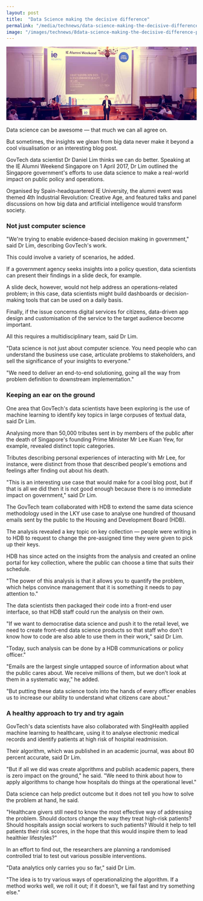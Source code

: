 ```yaml
---
layout: post
title:  "Data Science making the decisive difference"
permalink: "/media/technews/data-science-making-the-decisive-difference"
image: "/images/technews/8data-science-making-the-decisive-difference-part-1.png"
---
```


![data science making the decisive difference](/images/technews/data-science-making-the-decisive-difference-part-1.png)

Data science can be awesome — that much we can all agree on.

But sometimes, the insights we glean from big data never make it beyond a cool visualisation or an interesting blog post.

GovTech data scientist Dr Daniel Lim thinks we can do better. Speaking at the IE Alumni Weekend Singapore on 1 April 2017, Dr Lim outlined the Singapore government's efforts to use data science to make a real-world impact on public policy and operations.

Organised by Spain-headquartered IE University, the alumni event was themed 4th Industrial Revolution: Creative Age, and featured talks and panel discussions on how big data and artificial intelligence would transform society.

### **Not just computer science**
"We're trying to enable evidence-based decision making in government," said Dr Lim, describing GovTech's work.

This could involve a variety of scenarios, he added.

If a government agency seeks insights into a policy question, data scientists can present their findings in a slide deck, for example.

A slide deck, however, would not help address an operations-related problem; in this case, data scientists might build dashboards or decision-making tools that can be used on a daily basis.

Finally, if the issue concerns digital services for citizens, data-driven app design and customisation of the service to the target audience become important.

All this requires a multidisciplinary team, said Dr Lim.

"Data science is not just about computer science. You need people who can understand the business use case, articulate problems to stakeholders, and sell the significance of your insights to everyone."

"We need to deliver an end-to-end solutioning, going all the way from problem definition to downstream implementation."

### **Keeping an ear on the ground**
One area that GovTech's data scientists have been exploring is the use of machine learning to identify key topics in large corpuses of textual data, said Dr Lim.

Analysing more than 50,000 tributes sent in by members of the public after the death of Singapore's founding Prime Minister Mr Lee Kuan Yew, for example, revealed distinct topic categories.

Tributes describing personal experiences of interacting with Mr Lee, for instance, were distinct from those that described people's emotions and feelings after finding out about his death.

"This is an interesting use case that would make for a cool blog post, but if that is all we did then it is not good enough because there is no immediate impact on government," said Dr Lim.

The GovTech team collaborated with HDB to extend the same data science methodology used in the LKY use case to analyse one hundred of thousand emails sent by the public to the Housing and Development Board (HDB).

The analysis revealed a key topic on key collection — people were writing in to HDB to request to change the pre-assigned time they were given to pick up their keys.

HDB has since acted on the insights from the analysis and created an online portal for key collection, where the public can choose a time that suits their schedule.

"The power of this analysis is that it allows you to quantify the problem, which helps convince management that it is something it needs to pay attention to."

The data scientists then packaged their code into a front-end user interface, so that HDB staff could run the analysis on their own.

"If we want to democratise data science and push it to the retail level, we need to create front-end data science products so that staff who don't know how to code are also able to use them in their work," said Dr Lim.

"Today, such analysis can be done by a HDB communications or policy officer."

"Emails are the largest single untapped source of information about what the public cares about. We receive millions of them, but we don't look at them in a systematic way," he added.

"But putting these data science tools into the hands of every officer enables us to increase our ability to understand what citizens care about."

### **A healthy approach to try and try again**
GovTech's data scientists have also collaborated with SingHealth applied machine learning to healthcare, using it to analyse electronic medical records and identify patients at high risk of hospital readmission.

Their algorithm, which was published in an academic journal, was about 80 percent accurate, said Dr Lim.

"But if all we did was create algorithms and publish academic papers, there is zero impact on the ground," he said. "We need to think about how to apply algorithms to change how hospitals do things at the operational level."

Data science can help predict outcome but it does not tell you how to solve the problem at hand, he said.

"Healthcare givers still need to know the most effective way of addressing the problem. Should doctors change the way they treat high-risk patients? Should hospitals assign social workers to such patients? Would it help to tell patients their risk scores, in the hope that this would inspire them to lead healthier lifestyles?"

In an effort to find out, the researchers are planning a randomised controlled trial to test out various possible interventions.

"Data analytics only carries you so far," said Dr Lim.

"The idea is to try various ways of operationalizing the algorithm. If a method works well, we roll it out; if it doesn't, we fail fast and try something else."
